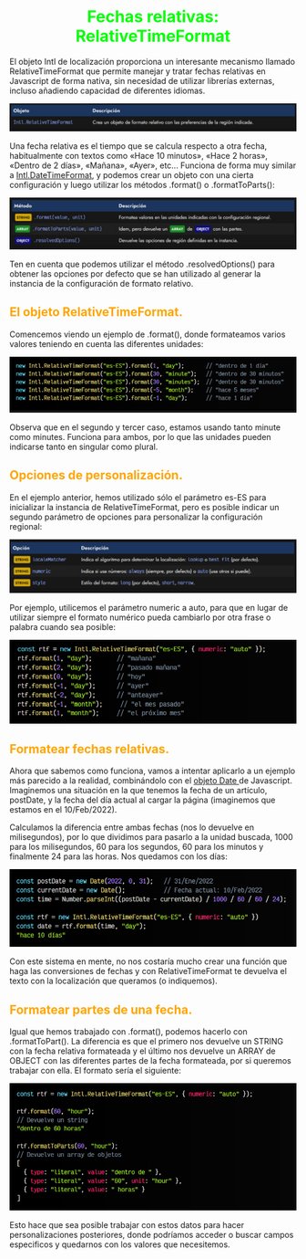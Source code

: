 # <span style="color:lime"><center>Fechas relativas: RelativeTimeFormat</center></span>

El objeto Intl de localización proporciona un interesante mecanismo llamado RelativeTimeFormat que permite manejar y tratar fechas relativas en Javascript de forma nativa, sin necesidad de utilizar librerías externas, incluso añadiendo capacidad de diferentes idiomas.

![alt text](./imagenes-fechas-relativas/image.png)

Una fecha relativa es el tiempo que se calcula respecto a otra fecha, habitualmente con textos como «Hace 10 minutos», «Hace 2 horas», «Dentro de 2 días», «Mañana», «Ayer», etc... Funciona de forma muy similar a [Intl.DateTimeFormat](https://lenguajejs.com/javascript/fechas/fechas-relativas-con-intl/), y podemos crear un objeto con una cierta configuración y luego utilizar los métodos .format() o .formatToParts():

![alt text](./imagenes-fechas-relativas/image-1.png)

Ten en cuenta que podemos utilizar el método .resolvedOptions() para obtener las opciones por defecto que se han utilizado al generar la instancia de la configuración de formato relativo.

## <span style="color:orange">El objeto RelativeTimeFormat.</span>
Comencemos viendo un ejemplo de .format(), donde formateamos varios valores teniendo en cuenta las diferentes unidades:

![alt text](./imagenes-fechas-relativas/image-2.png)

Observa que en el segundo y tercer caso, estamos usando tanto minute como minutes. Funciona para ambos, por lo que las unidades pueden indicarse tanto en singular como plural.

## <span style="color:orange">Opciones de personalización.</span>
En el ejemplo anterior, hemos utilizado sólo el parámetro es-ES para inicializar la instancia de RelativeTimeFormat, pero es posible indicar un segundo parámetro de opciones para personalizar la configuración regional:

![alt text](./imagenes-fechas-relativas/image-3.png)

Por ejemplo, utilicemos el parámetro numeric a auto, para que en lugar de utilizar siempre el formato numérico pueda cambiarlo por otra frase o palabra cuando sea posible:

![alt text](./imagenes-fechas-relativas/image-4.png)

## <span style="color:orange">Formatear fechas relativas.</span>
Ahora que sabemos como funciona, vamos a intentar aplicarlo a un ejemplo más parecido a la realidad, combinándolo con el [objeto Date ](https://lenguajejs.com/javascript/fechas/date-fechas-nativas/)de Javascript. Imaginemos una situación en la que tenemos la fecha de un artículo, postDate, y la fecha del día actual al cargar la página (imaginemos que estamos en el 10/Feb/2022).

Calculamos la diferencia entre ambas fechas (nos lo devuelve en milisegundos), por lo que dividimos para pasarlo a la unidad buscada, 1000 para los milisegundos, 60 para los segundos, 60 para los minutos y finalmente 24 para las horas. Nos quedamos con los días:

![alt text](./imagenes-fechas-relativas/image-5.png)

Con este sistema en mente, no nos costaría mucho crear una función que haga las conversiones de fechas y con RelativeTimeFormat te devuelva el texto con la localización que queramos (o indiquemos).

## <span style="color:orange">Formatear partes de una fecha.</span>
Igual que hemos trabajado con .format(), podemos hacerlo con .formatToPart(). La diferencia es que el primero nos devuelve un STRING con la fecha relativa formateada y el último nos devuelve  un ARRAY de OBJECT con las diferentes partes de la fecha formateada, por si queremos trabajar con ella. El formato sería el siguiente:

![alt text](./imagenes-fechas-relativas/image-6.png)

Esto hace que sea posible trabajar con estos datos para hacer personalizaciones posteriores, donde podríamos acceder o buscar campos especificos y quedarnos con los valores que necesitemos.